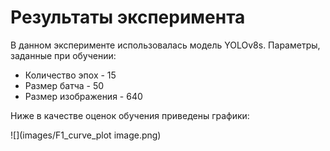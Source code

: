 # Результаты эксперимента

В данном эксперименте использовалась модель YOLOv8s.
Параметры, заданные при обучении:
+  Количество эпох - 15
+  Размер батча - 50
+  Размер изображения - 640

Ниже в качестве оценок обучения приведены графики:

![](images/F1_curve_plot image.png)
